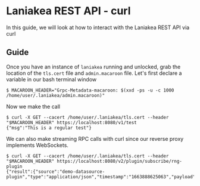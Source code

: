 # Laniakea REST API - curl

In this guide, we will look at how to interact with the Laniakea REST API via curl

## Guide

Once you have an instance of `laniakea` running and unlocked, grab the location of the `tls.cert` file and `admin.macaroon` file. Let's first declare a variable in our bash terminal window
```
$ MACAROON_HEADER="Grpc-Metadata-macaroon: $(xxd -ps -u -c 1000 /home/user/.laniakea/admin.macaroon)"
```
Now we make the call
```
$ curl -X GET --cacert /home/user/.laniakea/tls.cert --header "$MACAROON_HEADER" https://localhost:8080/v1/test
{"msg":"This is a regular test"}
```
We can also make streaming RPC calls with curl since our reverse proxy implements WebSockets.
```
$ curl -X GET --cacert /home/user/.laniakea/tls.cert --header "$MACAROON_HEADER" https://localhost:8080/v2/plugin/subscribe/rng-plugin
{"result":{"source":"demo-datasource-plugin","type":"application/json","timestamp":"1663888625063","payload":"eyJkYXRhI..."}}
```